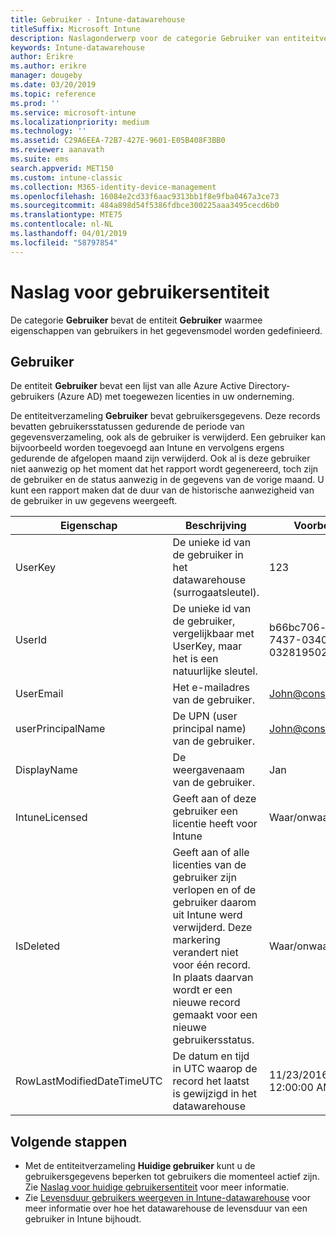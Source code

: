 ```yaml
---
title: Gebruiker - Intune-datawarehouse
titleSuffix: Microsoft Intune
description: Naslagonderwerp voor de categorie Gebruiker van entiteitverzamelingen in de Intune-datawarehouse-API.
keywords: Intune-datawarehouse
author: Erikre
ms.author: erikre
manager: dougeby
ms.date: 03/20/2019
ms.topic: reference
ms.prod: ''
ms.service: microsoft-intune
ms.localizationpriority: medium
ms.technology: ''
ms.assetid: C29A6EEA-72B7-427E-9601-E05B408F3BB0
ms.reviewer: aanavath
ms.suite: ems
search.appverid: MET150
ms.custom: intune-classic
ms.collection: M365-identity-device-management
ms.openlocfilehash: 16084e2cd33f6aac9313bb1f8e9fba0467a3ce73
ms.sourcegitcommit: 484a898d54f5386fdbce300225aaa3495cecd6b0
ms.translationtype: MTE75
ms.contentlocale: nl-NL
ms.lasthandoff: 04/01/2019
ms.locfileid: "58797854"
---
```

# <a name="reference-for-user-entity"></a>Naslag voor gebruikersentiteit

De categorie **Gebruiker** bevat de entiteit **Gebruiker** waarmee eigenschappen van gebruikers in het gegevensmodel worden gedefinieerd.

## <a name="user"></a>Gebruiker

De entiteit **Gebruiker** bevat een lijst van alle Azure Active Directory-gebruikers (Azure AD) met toegewezen licenties in uw onderneming.

De entiteitverzameling **Gebruiker** bevat gebruikersgegevens. Deze records bevatten gebruikersstatussen gedurende de periode van gegevensverzameling, ook als de gebruiker is verwijderd. Een gebruiker kan bijvoorbeeld worden toegevoegd aan Intune en vervolgens ergens gedurende de afgelopen maand zijn verwijderd. Ook al is deze gebruiker niet aanwezig op het moment dat het rapport wordt gegenereerd, toch zijn de gebruiker en de status aanwezig in de gegevens van de vorige maand. U kunt een rapport maken dat de duur van de historische aanwezigheid van de gebruiker in uw gegevens weergeeft.

| Eigenschap  | Beschrijving | Voorbeeld |
|---------|------------|--------|
| UserKey |De unieke id van de gebruiker in het datawarehouse (surrogaatsleutel). |123 |
| UserId |De unieke id van de gebruiker, vergelijkbaar met UserKey, maar het is een natuurlijke sleutel. |b66bc706-ffff-7437-0340-032819502773 |
| UserEmail |Het e-mailadres van de gebruiker. |John@constoso.com |
| userPrincipalName | De UPN (user principal name) van de gebruiker. | John@constoso.com |
| DisplayName |De weergavenaam van de gebruiker. |Jan |
| IntuneLicensed |Geeft aan of deze gebruiker een licentie heeft voor Intune |Waar/onwaar |
| IsDeleted | Geeft aan of alle licenties van de gebruiker zijn verlopen en of de gebruiker daarom uit Intune werd verwijderd. Deze markering verandert niet voor één record. In plaats daarvan wordt er een nieuwe record gemaakt voor een nieuwe gebruikersstatus. |Waar/onwaar |
| RowLastModifiedDateTimeUTC |De datum en tijd in UTC waarop de record het laatst is gewijzigd in het datawarehouse  |11/23/2016 12:00:00 AM |

## <a name="next-steps"></a>Volgende stappen
 - Met de entiteitverzameling **Huidige gebruiker** kunt u de gebruikersgegevens beperken tot gebruikers die momenteel actief zijn. Zie [Naslag voor huidige gebruikersentiteit](reports-ref-current-user.md) voor meer informatie.
 - Zie [Levensduur gebruikers weergeven in Intune-datawarehouse](reports-ref-user-timeline.md) voor meer informatie over hoe het datawarehouse de levensduur van een gebruiker in Intune bijhoudt.
